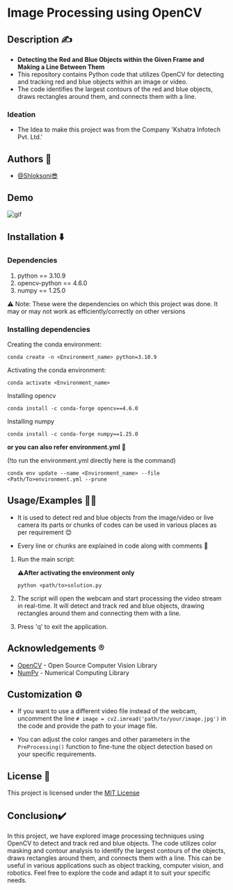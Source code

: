 # Image Processing using OpenCV

## Description ✍️
- **Detecting the Red and Blue Objects within the Given Frame and Making a Line Between Them**
- This repository contains Python code that utilizes OpenCV for detecting and tracking red and blue objects within an image or video.
- The code identifies the largest contours of the red and blue objects, draws rectangles around them, and connects them with a line.

### Ideation 
- The Idea to make this project was from the Company 'Kshatra Infotech Pvt. Ltd.'
## Authors 👑

- [@Shloksoni😎](https://www.github.com/Shloksoni22122001)




## Demo
![gif](https://github.com/Shloksoni22122001/Summer_internship_project/assets/117386665/bba08fd5-7473-43c5-8bfa-4f6c1e9505ca)

## Installation ⬇️
### Dependencies
1. python == 3.10.9
2. opencv-python == 4.6.0
3. numpy == 1.25.0


⚠️ Note: These were the dependencies on which this project was done. It may or may not work as efficiently/correctly on other versions

### Installing dependencies
Creating the conda environment:
```
conda create -n <Environment_name> python=3.10.9
```
Activating the conda environment:
```
conda activate <Environment_name>
```
Installing opencv
```
conda install -c conda-forge opencv==4.6.0
```
Installing numpy
```
conda install -c conda-forge numpy==1.25.0
```

**or you can also refer environment.yml** 🤝

(!to run the environment.yml directly here is the command)

```
conda env update --name <Environment_name> --file <Path/To>environment.yml --prune
```
## Usage/Examples 👨‍💻

- It is used to detect red and blue objects from the image/video or live camera its parts or chunks of codes can be used in various places as per requirement 😊

- Every line or chunks are explained in code along with comments 🫡

1. Run the main script:

    ⚠️**After activating the environment only**

    ```
    python <path/to>solution.py
    ```

2. The script will open the webcam and start processing the video stream in real-time. It will detect and track red and blue objects, drawing rectangles around them and connecting them with a line.

3. Press 'q' to exit the application.
## Acknowledgements ®️

- [OpenCV](https://opencv.org/) - Open Source Computer Vision Library
- [NumPy](https://numpy.org/) - Numerical Computing Library

## Customization ⚙️

- If you want to use a different video file instead of the webcam, uncomment the line `# image = cv2.imread('path/to/your/image.jpg')` in the code and provide the path to your image file.

- You can adjust the color ranges and other parameters in the `PreProcessing()` function to fine-tune the object detection based on your specific requirements.

## License 🪪

This project is licensed under the [MIT License](https://choosealicense.com/licenses/mit/)
## **Conclusion**✔️

In this project, we have explored image processing techniques using OpenCV to detect and track red and blue objects. The code utilizes color masking and contour analysis to identify the largest contours of the objects, draws rectangles around them, and connects them with a line. This can be useful in various applications such as object tracking, computer vision, and robotics. Feel free to explore the code and adapt it to suit your specific needs.
